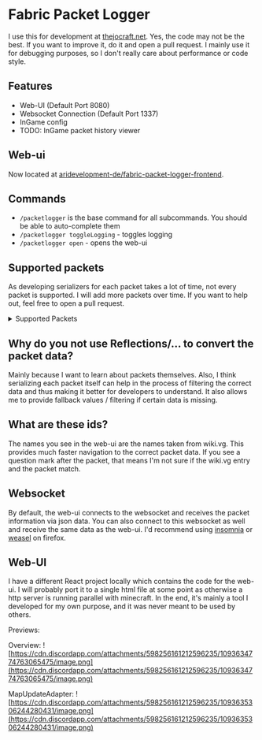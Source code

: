 # Fabric Packet Logger

I use this for development at [thejocraft.net](thejocraft.net). Yes, the code may not be the best. If you want to improve it, do it and open a pull request. I mainly use it for debugging purposes, so I don't really care about performance or code style.

## Features

- Web-UI (Default Port 8080)
- Websocket Connection (Default Port 1337)
- InGame config
- TODO: InGame packet history viewer

## Web-ui

Now located at [aridevelopment-de/fabric-packet-logger-frontend](https://github.com/aridevelopment-de/fabric-packet-logger-frontend).

## Commands

- ``/packetlogger`` is the base command for all subcommands. You should be able to auto-complete them
- ``/packetlogger toggleLogging`` - toggles logging
- ``/packetlogger open`` - opens the web-ui

## Supported packets

As developing serializers for each packet takes a lot of time, not every packet is supported. I will add more packets over time. If you want to help out, feel free to open a pull request.

<!-- console.log(a.map((data) => `<li><code>${data.value} (${data.label})</code></li>`).sort().join("\n")) -->

<details>
    <summary>Supported Packets</summary>
    <ul>
        <li><code>AdvancementUpdateS2CPacket (UpdateAdvancements)</code></li>
        <li><code>BlockUpdateS2CPacket (BlockUpdate)</code></li>
        <li><code>ChunkDataS2CPacket (ChunkDataAndLightUpdate)</code></li>
        <li><code>ChunkDeltaUpdateS2CPacket (UpdateSectionBlocks)</code></li>
        <li><code>ChunkLoadDistanceS2CPacket (SetRenderDistance)</code></li>
        <li><code>ChunkRenderDistanceCenterS2CPacket (SetCenterChunk)</code></li>
        <li><code>CustomPayloadS2CPacket (PluginMessage)</code></li>
        <li><code>DifficultyS2CPacket (ChangeDifficulty)</code></li>
        <li><code>EntitiesDestroyS2CPacket (RemoveEntities)</code></li>
        <li><code>EntityAttributesS2CPacket (UpdateAttributes)</code></li>
        <li><code>EntityDamageS2CPacket (DamageEvent)</code></li>
        <li><code>EntityEquipmentUpdateS2CPacket (SetEquipment)</code></li>
        <li><code>EntityPositionS2CPacket (TeleportEntity)</code></li>
        <li><code>EntitySetHeadYawS2CPacket (SetHeadRotation)</code></li>
        <li><code>EntitySpawnS2CPacket (SpawnEntity)</code></li>
        <li><code>EntityStatusS2CPacket (SetEntityMetadata)</code></li>
        <li><code>EntityTrackerUpdateS2CPacket (UpdateAttributes?)</code></li>
        <li><code>EntityVelocityUpdateS2CPacket (SetEntityVelocity)</code></li>
        <li><code>ExperienceBarUpdateS2CPacket (SetExperience)</code></li>
        <li><code>ExperienceOrbSpawnS2CPacket (SpawnExperienceOrb)</code></li>
        <li><code>FeaturesS2CPacket (FeatureFlags)</code></li>
        <li><code>GameJoinS2CPacket (LoginPlay)</code></li>
        <li><code>GameMessageS2CPacket (SystemChatMessage)</code></li>
        <li><code>HealthUpdateS2CPacket (SetHealth)</code></li>
        <li><code>InventoryS2CPacket (SetContainerContent)</code></li>
        <li><code>ItemPickupAnimationS2CPacket (PickupItem)</code></li>
        <li><code>KeepAliveS2CPacket (KeepAlive)</code></li>
        <li><code>LightUpdateS2CPacket (LightUpdate)</code></li>
        <li><code>LoginCompressionS2CPacket (SetCompression)</code></li>
        <li><code>LoginSuccessS2CPacket (LoginSuccess)</code></li>
        <li><code>MoveRelativeS2CPacket (UpdateEntityPosition)</code></li>
        <li><code>OpenScreenS2CPacket (OpenScreen)</code></li>
        <li><code>ParticleS2CPacket (Particle)</code></li>
        <li><code>PlaySoundS2CPacket (SoundEffect)</code></li>
        <li><code>PlayerAbilitiesS2CPacket (PlayerAbilities)</code></li>
        <li><code>PlayerActionResponseS2CPacket (PlayerActionResponse?)</code></li>
        <li><code>PlayerListS2CPacket (PlayerInfoUpdate)</code></li>
        <li><code>PlayerPositionLookS2CPacket (SynchronizePlayerPosition)</code></li>
        <li><code>PlayerSpawnPositionS2CPacket (SetDefaultSpawnPosition)</code></li>
        <li><code>QueryPongS2CPacket (PongPlay)</code></li>
        <li><code>QueryResponseS2CPacket (StatusResponse)</code></li>
        <li><code>RotateAndMoveRelativeS2CPacket (UpdateEntityPositionAndRotation)</code></li>
        <li><code>RotateS2CPacket (UpdateEntityRotation)</code></li>
        <li><code>ScreenSlotUpdateS2CPacket (SetContainerSlot)</code></li>
        <li><code>ServerMetadataS2CPacket (ServerData)</code></li>
        <li><code>SimulationDistanceS2CPacket (SetSimulationDistance)</code></li>
        <li><code>SynchronizeRecipesS2CPacket (UpdateRecipes)</code></li>
        <li><code>SynchronizeTagsS2CPacket (UpdateTags)</code></li>
        <li><code>UnloadChunkS2CPacket (UnloadChunk)</code></li>
        <li><code>UnlockRecipesS2CPacket (UpdateRecipeBook)</code></li>
        <li><code>UpdateSelectedSlotS2CPacket (SetHeldItem)</code></li>
        <li><code>WorldBorderInitializeS2CPacket (InitializeWorldBorder)</code></li>
        <li><code>WorldEventS2CPacket (WorldEvent)</code></li>
        <li><code>WorldTimeUpdateS2CPacket (UpdateTime)</code></li>
    </ul>
</details>

## Why do you not use Reflections/... to convert the packet data?

Mainly because I want to learn about packets themselves. Also, I think serializing each packet itself can help in the process of filtering the correct data and thus making it better for developers to understand. It also allows me to provide fallback values / filtering if certain data is missing.

## What are these ids?

The names you see in the web-ui are the names taken from wiki.vg. This provides much faster navigation to the correct packet data. If you see a question mark after the packet, that means I'm not sure if the wiki.vg entry and the packet match.

## Websocket

By default, the web-ui connects to the websocket and receives the packet information via json data. You can also connect to this websocket as well and receive the same data as the web-ui. I'd recommend using [insomnia](https://insomnia.rest/) or [weasel](https://addons.mozilla.org/de/firefox/addon/websocket-weasel/) on firefox.

## Web-UI

I have a different React project locally which contains the code for the web-ui. I will probably port it to a single html file at some point as otherwise a http server is running parallel with minecraft. In the end, it's mainly a tool I developed for my own purpose, and it was never meant to be used by others.

Previews:

Overview:
![https://cdn.discordapp.com/attachments/598256161212596235/1093634774763065475/image.png](https://cdn.discordapp.com/attachments/598256161212596235/1093634774763065475/image.png)

MapUpdateAdapter:
![https://cdn.discordapp.com/attachments/598256161212596235/1093635306244280431/image.png](https://cdn.discordapp.com/attachments/598256161212596235/1093635306244280431/image.png)